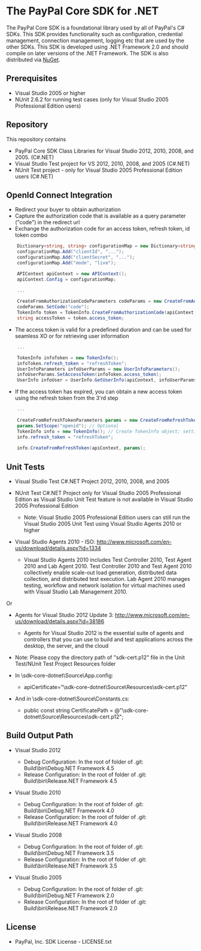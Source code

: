 # The PayPal Core SDK for .NET

The PayPal Core SDK is a foundational library used by all of PayPal's C# SDKs. This SDK provides functionality such as configuration, credential management, connection management, logging etc that are used by the other SDKs. This SDK is developed using .NET Framework 2.0 and should compile on later versions of the .NET Framework. The SDK is also distributed via [NuGet](http://www.nuget.org/packages/PayPalCoreSDK/).

## Prerequisites

*	Visual Studio 2005 or higher
*	NUnit 2.6.2 for running test cases (only for Visual Studio 2005 Professional Edition users)


## Repository

This repository contains

*	PayPal Core SDK Class Libraries for Visual Studio 2012, 2010, 2008, and 2005. (C#.NET)
*	Visual Studio Test project for VS 2012, 2010, 2008, and 2005 (C#.NET)
*	NUnit Test project - only for Visual Studio 2005 Professional Edition users (C#.NET)


## OpenId Connect Integration

   * Redirect your buyer to obtain authorization
   * Capture the authorization code that is available as a query parameter ("code") in the redirect url
   * Exchange the authorization code for an access token, refresh token, id token combo

```csharp	
    Dictionary<string, string> configurationMap = new Dictionary<string, string>();
    configurationMap.Add("clientId", "...");
    configurationMap.Add("clientSecret", "...");
    configurationMap.Add("mode", "live");

    APIContext apiContext = new APIContext();
    apiContext.Config = configurationMap;

    ...
    
    CreateFromAuthorizationCodeParameters codeParams = new CreateFromAuthorizationCodeParameters();
    codeParams.SetCode("code");
    TokenInfo token = TokenInfo.CreateFromAuthorizationCode(apiContext, codeParams);
    string accessToken = token.access_token;
```

   * The access token is valid for a predefined duration and can be used for seamless XO or for retrieving user information

```csharp
    ...

    TokenInfo infoToken = new TokenInfo();
    infoToken.refresh_token = "refreshToken";
    UserInfoParameters infoUserParams = new UserInfoParameters();
    infoUserParams.SetAccessToken(infoToken.access_token);
    UserInfo infoUser = UserInfo.GetUserInfo(apiContext, infoUserParams);
```

   * If the access token has expired, you can obtain a new access token using the refresh token from the 3'rd step

```csharp
    ...
    
    CreateFromRefreshTokenParameters params = new CreateFromRefreshTokenParameters();
    params.SetScope("openid"); // Optional
    TokenInfo info = new TokenInfo(); // Create TokenInfo object; setting the refresh token
    info.refresh_token = "refreshToken";
    
    info.CreateFromRefreshToken(apiContext, params);
```

## Unit Tests

*	Visual Studio Test C#.NET Project 2012, 2010, 2008, and 2005
*	NUnit Test C#.NET Project only for Visual Studio 2005 Professional Edition as Visual Studio Unit Test feature is not available in Visual Studio 2005 Professional Edition
    - Note: Visual Studio 2005 Professional Edition users can still run the Visual Studio 2005 Unit Test using Visual Studio Agents 2010 or higher

*   Visual Studio Agents 2010 - ISO: http://www.microsoft.com/en-us/download/details.aspx?id=1334
	- Visual Studio Agents 2010 includes Test Controller 2010, Test Agent 2010 and Lab Agent 2010. Test Controller 2010 and Test Agent 2010 collectively enable scale-out load generation, distributed data collection, and distributed test execution. Lab Agent 2010 manages testing, workflow and network isolation for virtual machines used with Visual Studio Lab Management 2010. 

Or

*   Agents for Visual Studio 2012 Update 3: http://www.microsoft.com/en-us/download/details.aspx?id=38186
    - Agents for Visual Studio 2012 is the essential suite of agents and controllers that you can use to build and test applications across the desktop, the server, and the cloud

*	Note: Please copy the directory path of "sdk-cert.p12" file in the Unit Test/NUnit Test Project Resources folder
*	In <Root folder>\sdk-core-dotnet\Source\App.config:
	- apiCertificate="<Root folder>\sdk-core-dotnet\Source\Resources\sdk-cert.p12"
*	And in <Root folder>\sdk-core-dotnet\Source\Constants.cs:
	- public const string CertificatePath = @"<Root folder>\sdk-core-dotnet\Source\Resources\sdk-cert.p12";

## Build Output Path

*	Visual Studio 2012
	- Debug Configuration: In the root of folder of .git: Build\bin\Debug\.NET Framework 4.5
	- Release Configuration: In the root of folder of .git: Build\bin\Release\.NET Framework 4.5
	
*	Visual Studio 2010
	- Debug Configuration: In the root of folder of .git: Build\bin\Debug\.NET Framework 4.0
	- Release Configuration: In the root of folder of .git: Build\bin\Release\.NET Framework 4.0

*	Visual Studio 2008
	- Debug Configuration: In the root of folder of .git: Build\bin\Debug\.NET Framework 3.5
	- Release Configuration: In the root of folder of .git: Build\bin\Release\.NET Framework 3.5

*	Visual Studio 2005
	- Debug Configuration: In the root of folder of .git: Build\bin\Debug\.NET Framework 2.0
	- Release Configuration: In the root of folder of .git: Build\bin\Release\.NET Framework 2.0

## License

*	PayPal, Inc. SDK License - LICENSE.txt

